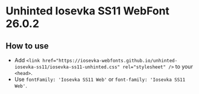 # Unhinted Iosevka SS11 WebFont 26.0.2

## How to use

- Add `<link href="https://iosevka-webfonts.github.io/unhinted-iosevka-ss11/iosevka-ss11-unhinted.css" rel="stylesheet" />` to your `<head>`.
- Use `fontFamily: 'Iosevka SS11 Web'` or `font-family: 'Iosevka SS11 Web'`.
